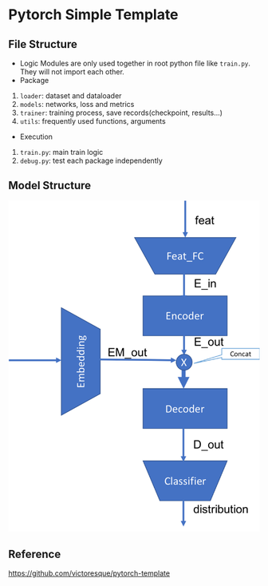 # Pytorch Simple Template
## File Structure
- Logic
Modules are only used together in root python file like ``train.py``.
They will not import each other.
- Package
1. ``loader``: dataset and dataloader
2. ``models``: networks, loss and metrics
3. ``trainer``: training process, save records(checkpoint, results...)
4. ``utils``: frequently used functions, arguments
- Execution
1. ``train.py``: main train logic
2. ``debug.py``: test each package independently
## Model Structure

<img src = "assets/s2vt.png" >

## Reference
https://github.com/victoresque/pytorch-template
